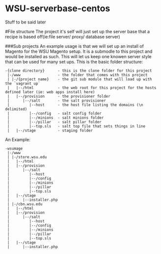WSU-serverbase-centos
=====================
Stuff to be said later





#File structure
The project it's self will just set up the server base that a recipe is based off(ie:file server/ proxy/ database server)


###Sub projects
An example usage is that we will set up an install of Magento for the WSU Magento setup.  It is a submodle to this project and would be installed as such.  This will let us keep one knowen server style that can be used for many set ups.  This is the basic folder structure:

    -{clone directory}      - this is the clone folder for this project
     |-/www                 - the folder that comes with this project
     | |-/{project name}    - the git sub module that will load up with the `vagrant up`
     |   |--/html           - the web root for this project for the hosts defined later (ie: web apps install here)
     |   |--/provision      - the provisioner folder
     |      |--/salt        - the salt provisioner
     |         |--host      - the host file listing the domains (\n delimited)
     |         |--/config   - salt config folder
     |         |--/minions  - salt minions folder
     |         |--/pillar   - salt pillar folder
     |         |--top.sls   - salt top file that sets things in line
     |   |--/stage          - staging folder

An Example:

    -wsumage
     |-/www
     | |-/store.wsu.edu
     |   |--/html
     |   |--/provision
     |      |--/salt
     |         |--host
     |         |--/config
     |         |--/minions
     |         |--/pillar
     |         |--top.sls
     |   |--/stage
     |      |--installer.php
     | |-/cbn.wsu.edu
     |   |--/html
     |   |--/provision
     |      |--/salt
     |         |--host
     |         |--/config
     |         |--/minions
     |         |--/pillar
     |         |--top.sls
     |   |--/stage
     |      |--installer.php